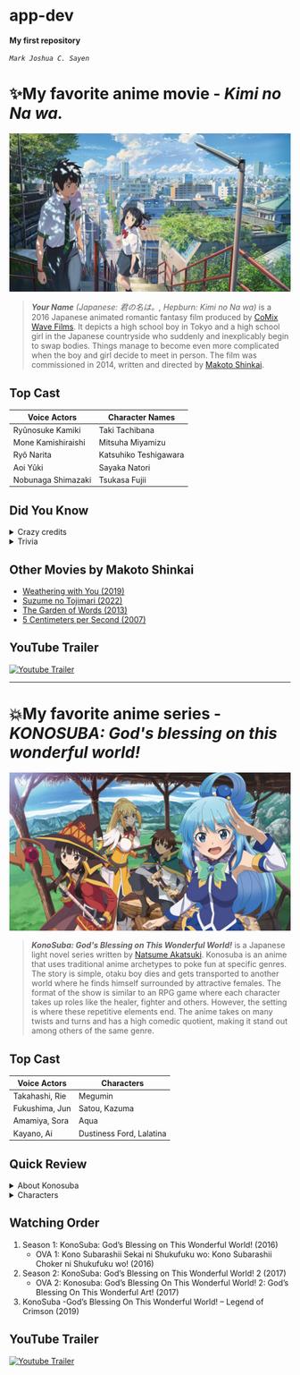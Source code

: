 # app-dev

**My first repository**

*`Mark Joshua C. Sayen`*

# :sparkles:My favorite anime movie - *Kimi no Na wa.*

![this is an image](kiminonawa.jpg "animemoviepic")

> ***Your Name** (Japanese: 君の名は。, Hepburn: Kimi no Na wa)* is a 2016 Japanese animated romantic fantasy film produced by [CoMix Wave Films](https://en.wikipedia.org/wiki/CoMix_Wave_Films). It depicts a high school boy in Tokyo and a high school girl in the Japanese countryside who suddenly and inexplicably begin to swap bodies. Things manage to become even more complicated when the boy and girl decide to meet in person. The film was commissioned in 2014, written and directed by [Makoto Shinkai](https://en.wikipedia.org/wiki/Makoto_Shinkai).

## **Top Cast**
| Voice Actors | Character Names|
| ----------- | ----------- |
|Ryûnosuke Kamiki   | Taki Tachibana |
|Mone Kamishiraishi  | Mitsuha Miyamizu |
|Ryô Narita | Katsuhiko Teshigawara|
|Aoi Yûki |Sayaka Natori |
|Nobunaga Shimazaki | Tsukasa Fujii|

## **Did You Know**
 <details>
  <summary>Crazy credits</summary>
  <p>
               At the end of the film, as both the lead characters simultaneously says "Your name...", the title of the film appears.
  </p>
</details>

  <details>
  <summary>Trivia</summary>
  <p>
                  The red braided cord that Mitsuha wears represents the invisible red string of fate that is said to connect someone
       to their fated person, according to Japanese tradition.
  </p>
</details>
 
## **Other Movies by Makoto Shinkai**

* [Weathering with You (2019)](https://www.imdb.com/title/tt9426210/?ref_=fn_al_tt_1)
* [Suzume no Tojimari (2022)](https://www.imdb.com/title/tt16428256/?ref_=nv_sr_srsg_0)
* [The Garden of Words (2013)](https://www.imdb.com/title/tt2591814/?ref_=nv_sr_srsg_0)
* [5 Centimeters per Second (2007)](https://www.imdb.com/title/tt0983213/?ref_=fn_al_tt_1)

## **YouTube Trailer**
<p> <!--align="center"-->
  <a href="https://youtu.be/xU47nhruN-Q"><img width="32px" alt="Youtube Trailer" title="Youtube Trailer" src="https://i.imgur.com/qiXu7b2.png"/></a>
  &#8287;&#8287;&#8287;&#8287;&#8287;
</p>

---

# :boom:My favorite anime series - *KONOSUBA: God's blessing on this wonderful world!*

![this is konosuba image](konosubs.jpg "animeseriespic")

> ***KonoSuba: God's Blessing on This Wonderful World!*** is a Japanese light novel series written by [Natsume Akatsuki](https://en.wikipedia.org/wiki/Natsume_Akatsuki). Konosuba is an anime that uses traditional anime archetypes to poke fun at specific genres. The story is simple, otaku boy dies and gets transported to another world where he finds himself surrounded by attractive females. The format of the show is similar to an RPG game where each character takes up roles like the healer, fighter and others. However, the setting is where these repetitive elements end. The anime takes on many twists and turns and has a high comedic quotient, making it stand out among others of the same genre.

## **Top Cast**
| Voice Actors | Characters|
| ----------- | ----------- |
|Takahashi, Rie   | Megumin |
|Fukushima, Jun  | Satou, Kazuma|
|Amamiya, Sora| Aqua|
|Kayano, Ai |Dustiness Ford, Lalatina|

## **Quick Review**
 <details>
  <summary>About Konosuba</summary>
  <p>
           Konosuba is a light novel series written by Natsume Akatsuki and illustrated by Kurone Mishima. Currently, there are a total of 16 volumes of the light novel series, and 17th is to be believed to be the last one, 5 of them have been adapted in the form of anime.
  </p>
</details>

  <details>
  <summary>Characters</summary>
  <p>
          The characters are what make Konosuba really special. None of the characters is extremely powerful or overpowered. Even as a group, they have many limitations and are not the greatest. They have flaws that hold them back, and sometimes, arrogance gets the better of them. Despite the flaws, they eventually accept each other and drive the show towards a satisfying ending.
  </p>
</details>
 
## **Watching Order**

1. Season 1: KonoSuba: God’s Blessing on This Wonderful World! (2016)
   * OVA 1: Kono Subarashii Sekai ni Shukufuku wo: Kono Subarashii Choker ni Shukufuku wo! (2016)
2. Season 2: KonoSuba: God’s Blessing on This Wonderful World! 2 (2017)
   * OVA 2: Konosuba: God’s Blessing On This Wonderful World! 2: God’s Blessing On This Wonderful Art! (2017)
3. KonoSuba -God’s Blessing On This Wonderful World! – Legend of Crimson (2019)

## **YouTube Trailer**
<p> <!--align="center"-->
  <a href="https://youtu.be/h4dX58X6ln4"><img width="32px" alt="Youtube Trailer" title="Youtube Trailer" src="https://i.imgur.com/qiXu7b2.png"/></a>
  &#8287;&#8287;&#8287;&#8287;&#8287;
</p>
